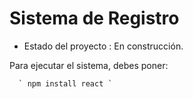 <h1>Sistema de Registro</h1>

- Estado del proyecto : En construcción. 

Para ejecutar el sistema, debes poner:

      ` npm install react `   
